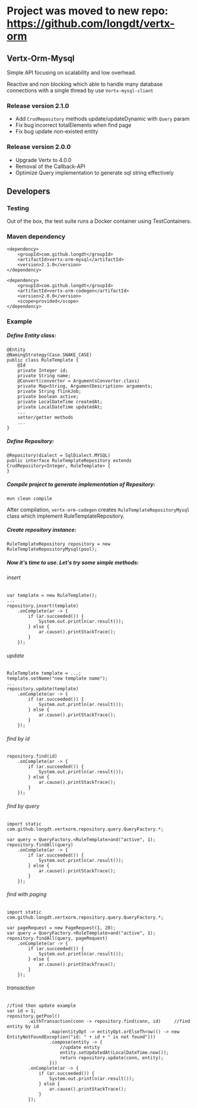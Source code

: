 # Project was moved to new repo: https://github.com/longdt/vertx-orm
## Vertx-Orm-Mysql
Simple API focusing on scalability and low overhead.

Reactive and non blocking which able to handle many database connections with a single thread by use `Vertx-mysql-client`
### Release version 2.1.0
* Add `CrudRepository` methods update/updateDynamic with `Query` param
* Fix bug incorrect totalElements when find page
* Fix bug update non-existed entity
### Release version 2.0.0
* Upgrade Vertx to 4.0.0
* Removal of the Callback-API
* Optimize Query implementation to generate sql string effectively
## Developers
### Testing
Out of the box, the test suite runs a Docker container using TestContainers.
### Maven dependency
```
<dependency>
    <groupId>com.github.longdt</groupId>
    <artifactId>vertx-orm-mysql</artifactId>
    <version>2.1.0</version>
</dependency>

<dependency>
    <groupId>com.github.longdt</groupId>
    <artifactId>vertx-orm-codegen</artifactId>
    <version>2.0.0</version>
    <scope>provided</scope>
</dependency>
```
### Example
##### Define Entity class:
```
@Entity
@NamingStrategy(Case.SNAKE_CASE)
public class RuleTemplate {
    @Id
    private Integer id;
    private String name;
    @Convert(converter = ArgumentsConverter.class)
    private Map<String, ArgumentDescription> arguments;
    private String flinkJob;
    private boolean active;
    private LocalDateTime createdAt;
    private LocalDateTime updatedAt;
    ...
    setter/getter methods
    ...
}
```
##### Define Repository:
```
@Repository(dialect = SqlDialect.MYSQL)
public interface RuleTemplateRepository extends CrudRepository<Integer, RuleTemplate> {
}
```
##### Compile project to generate implementation of Repository:
```
mvn clean compile
```
After compilation, `vertx-orm-codegen` creates `RuleTemplateRepositoryMysql` class which implement RuleTemplateRepository.
##### Create repository instance:
```
RuleTemplateRepository repository = new RuleTemplateRepositoryMysql(pool);
```
##### Now it's time to use. Let's try some simple methods:
###### insert
```
var template = new RuleTemplate();
...
repository.insert(template)
    .onComplete(ar -> {
        if (ar.succeeded()) {
            System.out.println(ar.result());
        } else {
            ar.cause().printStackTrace();
        }
    });
```
###### update
```
RuleTemplate template = ...;
template.setName("new template name");
...
repository.update(template)
    .onComplete(ar -> {
        if (ar.succeeded()) {
            System.out.println(ar.result());
        } else {
            ar.cause().printStackTrace();
        }
    });
```
###### find by id
```
repository.find(id)
    .onComplete(ar -> {
        if (ar.succeeded()) {
            System.out.println(ar.result());
        } else {
            ar.cause().printStackTrace();
        }
    });
```
###### find by query
```
import static com.github.longdt.vertxorm.repository.query.QueryFactory.*;

var query = QueryFactory.<RuleTemplate>and("active", 1);
repository.findAll(query)
    .onComplete(ar -> {
        if (ar.succeeded()) {
            System.out.println(ar.result());
        } else {
            ar.cause().printStackTrace();
        }
    });
```
###### find with paging
```
import static com.github.longdt.vertxorm.repository.query.QueryFactory.*;

var pageRequest = new PageRequest(1, 20);
var query = QueryFactory.<RuleTemplate>and("active", 1);
repository.findAll(query, pageRequest)
    .onComplete(ar -> {
        if (ar.succeeded()) {
            System.out.println(ar.result());
        } else {
            ar.cause().printStackTrace();
        }
    });
```
###### transaction
```
//find then update example
var id = 1;
repository.getPool()
        .withTransaction(conn -> repository.find(conn, id)     //find entity by id
                .map(entityOpt -> entityOpt.orElseThrow(() -> new EntityNotFoundException("id: " + id + " is not found")))
                .compose(entity -> {
                    //update entity
                    entity.setUpdatedAt(LocalDateTime.now());
                    return repository.update(conn, entity);
                }))
        .onComplete(ar -> {
            if (ar.succeeded()) {
                System.out.println(ar.result());
            } else {
                ar.cause().printStackTrace();
            }
        });
```
